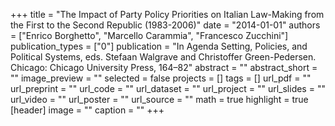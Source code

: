 +++
title = "The Impact of Party Policy Priorities on Italian Law-Making from the First to the Second Republic (1983-2006)"
date = "2014-01-01"
authors = ["Enrico Borghetto", "Marcello Carammia", "Francesco Zucchini"]
publication_types = ["0"]
publication = "In Agenda Setting, Policies, and Political Systems, eds. Stefaan Walgrave and Christoffer Green-Pedersen. Chicago: Chicago University Press, 164–82"
abstract = ""
abstract_short = ""
image_preview = ""
selected = false
projects = []
tags = []
url_pdf = ""
url_preprint = ""
url_code = ""
url_dataset = ""
url_project = ""
url_slides = ""
url_video = ""
url_poster = ""
url_source = ""
math = true
highlight = true
[header]
image = ""
caption = ""
+++
